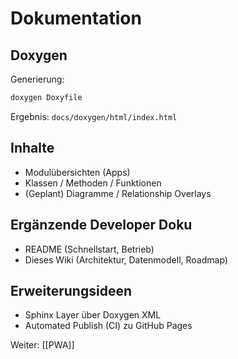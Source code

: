 # Dokumentation

## Doxygen
Generierung:
```bash
doxygen Doxyfile
```
Ergebnis: `docs/doxygen/html/index.html`

## Inhalte
- Modulübersichten (Apps)
- Klassen / Methoden / Funktionen
- (Geplant) Diagramme / Relationship Overlays

## Ergänzende Developer Doku
- README (Schnellstart, Betrieb)
- Dieses Wiki (Architektur, Datenmodell, Roadmap)

## Erweiterungsideen
- Sphinx Layer über Doxygen XML
- Automated Publish (CI) zu GitHub Pages

Weiter: [[PWA]]
